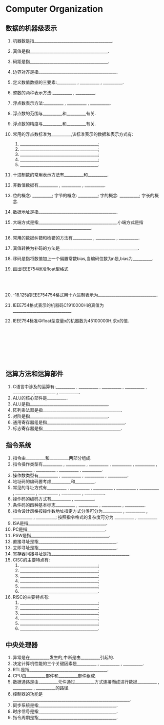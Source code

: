 # Computer Organization

## 数据的机器级表示

1. 机器数是指________________________________________.
2. 真值是指________________________________________.
3. 码距是指________________________________________.
4. 边界对齐是指________________________________________.
5. 定义数值数据的三要素:__________ , __________ , __________.
6. 整数的两种表示方法:__________ , __________.
7. 浮点数表示方法:__________ , __________ , __________.
8. 浮点数的范围与__________和__________有关.
9. 浮点数的精度与__________和__________有关.
10. 常用的浮点数标准为__________,该标准表示的数据和表示方式有:
    1. ________________________________________;
    2. ________________________________________;
    3. ________________________________________;
    4. ________________________________________;
    5. ________________________________________.
11. 十进制数的常用表示方法有__________和__________.
12. 非数值数据有__________ , __________ , __________.
13. 位的概念: __________; 字节的概念: __________; 字的概念: __________; 字长的概念.
14. 数据地址是指________________________________________.
15. 大端方式是指________________________________________,小端方式是指________________________________________.
16. 常用的数据纠错和检错的方法有__________ , __________ , __________.
17. 真值转换为补码的方法是________________________________________.
18. 移码是指将数值加上一个偏置常数bias,当编码位数为n是,bias为__________.
19. 画出IEEE754标准float型格式
<br><br><br><br>

20. -18.125的IEEE754754格式用十六进制表示为______________________________.
21. IEEE754格式表示的机器码C1910000H的真值为______________________________.
22. IEEE754标准中float型变量x的机器数为45100000H,求x的值.<br><br><br><br><br><br><br><br>

## 运算方法和运算部件

1. C语言中涉及的运算有:__________ , __________ , __________ , __________ , __________ , __________ , __________.
2. ALU的核心部件是__________.
3. ALU是指________________________________________.
4. 阵列乘法器是指________________________________________.
5. 对阶是指________________________________________.
6. 通用寄存器组是指________________________________________.
7. 标志寄存器是指________________________________________.

## 指令系统

1. 指令由__________和__________两部分组成.
2. 指令操作类型有__________ , __________ , __________ , __________ , __________ , __________ , __________ , __________ , __________.
3. 操作数类型有__________ , __________ , __________ , __________.
4. 地址码的编码要考虑__________和__________.
5. 常见的寻址方式有__________ , __________ , __________ , __________ , __________ , __________ , __________ , __________ , __________.
6. 操作码的编码方式有__________ , __________.
7. 条件码的四种基本标志__________ , __________ , __________ , __________.
8. 指令设计风格按操作数地址指定方式分类可分为__________ , __________ , __________ , __________; 按照指令格式的复杂度可分为 __________ , __________
9. ISA是指________________________________________.
10. PC是指________________________________________.
11. PSW是指________________________________________.
12. 直接寻址是指________________________________________.
13. 立即寻址是指________________________________________.
14. 寄存器间接寻址是指________________________________________.
15. CISC的主要特点有:
    1. ________________________________________;
    2. ________________________________________;
    3. ________________________________________;
    4. ________________________________________;
    5. ________________________________________;
    6. ________________________________________.
16. RISC的主要特点有:
    1. ________________________________________;
    2. ________________________________________;
    3. ________________________________________;
    4. ________________________________________;
    5. ________________________________________;
    6. ________________________________________.

## 中央处理器

1. 异常是在__________发生的,中断是由__________引起的.
2. 决定计算机性能的三个关键因素是__________ , __________ , __________.
3. RTL是指________________________________________.
4. CPU由__________部件和__________部件组成.
5. 数据通路是由__________元件通过__________方式连接而成进行数据__________ , __________ , __________的路径.
6. 控制器的功能是____________________________________________________________.
7. 同步系统是指________________________________________.
8. 时序信号是指________________________________________.
9. 指令周期是指________________________________________.
